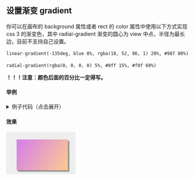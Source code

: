 ## 设置渐变 gradient

你可以在画布的 background 属性或者 rect 的 color 属性中使用以下方式实现 css 3 的渐变色，其中 radial-gradient 渐变的圆心为 view 中点，半径为最长边，目前不支持自己设置。

```
linear-gradient(-135deg, blue 0%, rgba(18, 52, 86, 1) 20%, #987 80%)

radial-gradient(rgba(0, 0, 0, 0) 5%, #0ff 15%, #f0f 60%)
```

**！！！注意：颜色后面的百分比一定得写。**

#### 举例

<details><summary>例子代码（点击展开）</summary><br>

```javascript
return {
  width: '654px',
  height: '1000px',
  background: '#eee',
  views: [
    {
      type: 'rect',
      css: {
        width: '250px',
        height: '150px',
        right: '50px',
        top: '60px',
        shadow: '10px 10px 5px #888888',
        color: 'linear-gradient(120deg, #fccb90 0%, #d57eeb 100%)'
      }
    }
  ]
}
```

</details>

#### 效果

![iamge](../_images/gradient.png)
